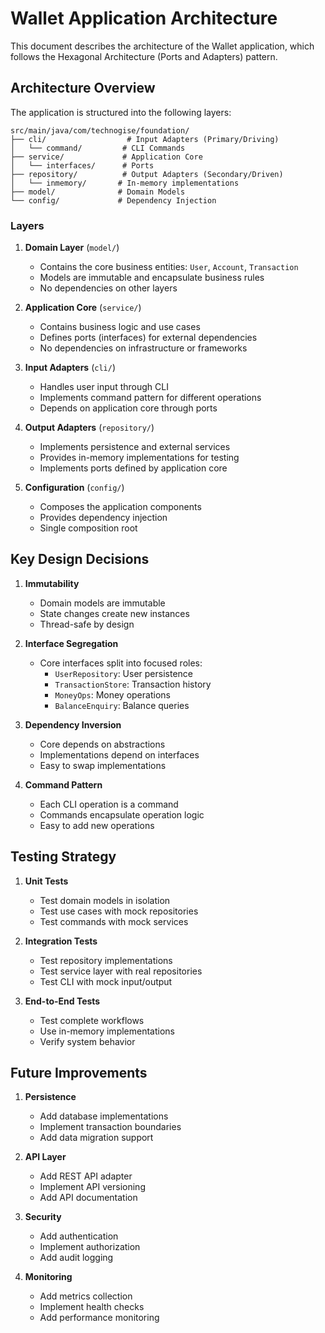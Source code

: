 # Wallet Application Architecture

This document describes the architecture of the Wallet application, which follows the Hexagonal Architecture (Ports and Adapters) pattern.

## Architecture Overview

The application is structured into the following layers:

```
src/main/java/com/technogise/foundation/
├── cli/                  # Input Adapters (Primary/Driving)
│   └── command/         # CLI Commands
├── service/             # Application Core
│   └── interfaces/      # Ports
├── repository/          # Output Adapters (Secondary/Driven)
│   └── inmemory/       # In-memory implementations
├── model/              # Domain Models
└── config/             # Dependency Injection
```

### Layers

1. **Domain Layer** (`model/`)
   - Contains the core business entities: `User`, `Account`, `Transaction`
   - Models are immutable and encapsulate business rules
   - No dependencies on other layers

2. **Application Core** (`service/`)
   - Contains business logic and use cases
   - Defines ports (interfaces) for external dependencies
   - No dependencies on infrastructure or frameworks

3. **Input Adapters** (`cli/`)
   - Handles user input through CLI
   - Implements command pattern for different operations
   - Depends on application core through ports

4. **Output Adapters** (`repository/`)
   - Implements persistence and external services
   - Provides in-memory implementations for testing
   - Implements ports defined by application core

5. **Configuration** (`config/`)
   - Composes the application components
   - Provides dependency injection
   - Single composition root

## Key Design Decisions

1. **Immutability**
   - Domain models are immutable
   - State changes create new instances
   - Thread-safe by design

2. **Interface Segregation**
   - Core interfaces split into focused roles:
     - `UserRepository`: User persistence
     - `TransactionStore`: Transaction history
     - `MoneyOps`: Money operations
     - `BalanceEnquiry`: Balance queries

3. **Dependency Inversion**
   - Core depends on abstractions
   - Implementations depend on interfaces
   - Easy to swap implementations

4. **Command Pattern**
   - Each CLI operation is a command
   - Commands encapsulate operation logic
   - Easy to add new operations

## Testing Strategy

1. **Unit Tests**
   - Test domain models in isolation
   - Test use cases with mock repositories
   - Test commands with mock services

2. **Integration Tests**
   - Test repository implementations
   - Test service layer with real repositories
   - Test CLI with mock input/output

3. **End-to-End Tests**
   - Test complete workflows
   - Use in-memory implementations
   - Verify system behavior

## Future Improvements

1. **Persistence**
   - Add database implementations
   - Implement transaction boundaries
   - Add data migration support

2. **API Layer**
   - Add REST API adapter
   - Implement API versioning
   - Add API documentation

3. **Security**
   - Add authentication
   - Implement authorization
   - Add audit logging

4. **Monitoring**
   - Add metrics collection
   - Implement health checks
   - Add performance monitoring 